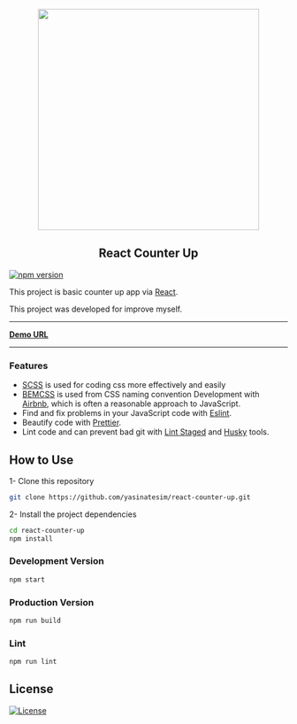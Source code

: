<p align="center">    
<img src="https://yasinates.com/counter-up.gif" width="400">    
</p>

<h2  align="center">React Counter Up</h2>   
      
[![npm version](https://badge.fury.io/js/react.svg)](https://badge.fury.io/js/react)

This project is basic counter up app via [React](https://github.com/facebook/react/).

This project was developed for improve myself.

---

[**Demo URL**](http://yasinatesim.react-counter-up.surge.sh)

---

### Features

- [SCSS](https://sass-lang.com/guide) is used for coding css more effectively and easily
- [BEMCSS](http://getbem.com/introduction/) is used from CSS naming convention
  Development with [Airbnb](https://github.com/airbnb/javascript), which is often a reasonable approach to JavaScript.
- Find and fix problems in your JavaScript code with [Eslint](https://eslint.org/).
- Beautify code with [Prettier](https://prettier.io/).
- Lint code and can prevent bad git with [Lint Staged](https://www.npmjs.com/package/lint-staged) and [Husky](https://www.npmjs.com/package/husky) tools.

## How to Use

1- Clone this repository

```bash
git clone https://github.com/yasinatesim/react-counter-up.git
```

2- Install the project dependencies

```bash
cd react-counter-up
npm install
```

### Development Version

```bash
npm start
```

### Production Version

```bash
npm run build
```

### Lint

```bash
npm run lint
```

## License

[![License](http://img.shields.io/:license-mit-blue.svg)](http://badges.mit-license.org)
